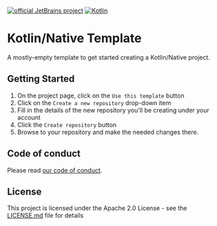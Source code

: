[![official JetBrains project](https://jb.gg/badges/official-plastic.svg)](https://confluence.jetbrains.com/display/ALL/JetBrains+on+GitHub)
[![Kotlin](https://img.shields.io/badge/Kotlin-1.9.20-blue.svg?style=flat&logo=kotlin)](https://kotlinlang.org)

# Kotlin/Native Template

A mostly-empty template to get started creating a Kotlin/Native project. 

## Getting Started

1. On the project page, click on the `Use this template` button
2. Click on the `Create a new repository` drop-down item
3. Fill in the details of the new repository you'll be creating under your account
4. Click the `Create repository` button
5. Browse to your repository and make the needed changes there.

## Code of conduct

Please read [our code of conduct](https://github.com/jetbrains#code-of-conduct).

## License

This project is licensed under the Apache 2.0 License - see the [LICENSE.md](LICENSE.md) file for details
